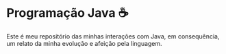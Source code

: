# Programação Java ☕
Este é meu repositório das minhas interações com Java, em consequência, um relato da minha evolução e afeição pela linguagem.